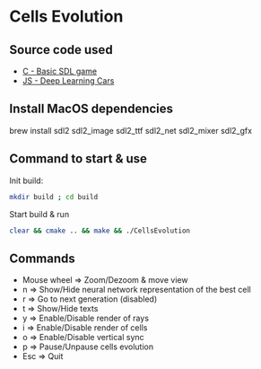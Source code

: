 # Cells Evolution

## Source code used
- [C - Basic SDL game](https://gitlab.com/aminosbh/basic-c-sdl-game.git)
- [JS - Deep Learning Cars](https://github.com/dcrespo3d/DeepLearningCars/)

## Install MacOS dependencies
brew install sdl2 sdl2_image sdl2_ttf sdl2_net sdl2_mixer sdl2_gfx

## Command to start & use
Init build:
```bash
mkdir build ; cd build
```

Start build & run
```bash
clear && cmake .. && make && ./CellsEvolution
```

## Commands
- Mouse wheel => Zoom/Dezoom & move view
- n => Show/Hide neural network representation of the best cell
- r => Go to next generation (disabled)
- t => Show/Hide texts
- y => Enable/Disable render of rays
- i => Enable/Disable render of cells
- o => Enable/Disable vertical sync
- p => Pause/Unpause cells evolution
- Esc => Quit
